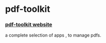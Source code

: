 # pdf-toolkit
### [pdf-toolkit website](https://pdf-toolkit-seven.vercel.app)
a complete selection of apps , to manage pdfs.

